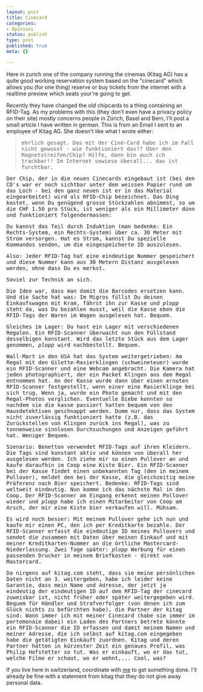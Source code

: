 ```yaml
---
layout: post
title: Cinecard
categories:
- Opinions
status: publish
type: post
published: true
meta: {}

---
```

Here in zurich one of the company running the cinemas (Kitag AG) has a quite good working reservation system based on the "cinecard" which allows you (for one thing) reserve or buy tickets from the internet with a realtime preview which seats your're going to get.

Recently they have changed the old chipcards to a thing containing an RFID-Tag. As my problems with this (they don't even have a privacy policy on their site) mostly concerns people in Z&uuml;rich, Basel and Bern, I'll post a small article I have written in german. This is from an Email I sent to an employee of Kitag AG. She doesn't like what I wrote either:

<tt><font color="blue">
> ehrlich gesagt. Das mit der Cin&eacute;-Card habe ich im Fall nicht gewusst -
> wie funktioniert das?? &Uuml;ber den Magnetstreifen/Chip? Hilfe, dann bin
> auch ich trackbar!! Im Internet sowieso &uuml;berall... das ist furchtbar.
</font>
Der Chip, der in die neuen Cinecards eingebaut ist (bei den CD's war er noch sichtbar unter dem weissen Papier rund um das Loch - bei den ganz neuen ist er in das Material eingearbeitet) wird als RFID-Chip bezeichnet. Das Ding kostet, wenn Du gen&uuml;gend grosse St&uuml;ckzahlen abnimmst, so um die CHF 1.50 pro St&uuml;ck, ist weniger als ein Millimeter d&uuml;nn und funktioniert folgendermassen:

Du kannst das Teil durch Induktion (man bedenke: Ein Rechts-System, ein Rechts-System) &uuml;ber ca. 30 Meter mit Strom versorgen. Hat es Strom, kannst Du spezielle Kommandos senden, um die eingespeicherte ID auszulesen.

Also: Jeder RFID-Tag hat eine eindeutige Nummer gespeichert und diese Nummer kann aus 30 Metern Distanz ausgelesen werden, ohne dass Du es merkst.

Soviel zur Technik an sich.

Die Idee war, dass man damit die Barcodes ersetzen kann. Und die Sache hat was: Im Migros f&uuml;llst Du deinen Einkaufswagen mit Kram, f&auml;hrst ihn zur Kasse und *plopp* steht da, was Du bezahlen musst, weil die Kasse eben die RFID-Tags der Waren im Wagen ausgelesen hat. Bequem.

Gleiches im Lager: Du hast ein Lager mit verschiedenen Regalen. Ein RFID-Scanner &uuml;berwacht nun den F&uuml;llstand desselbigen konstant. Wird das letzte St&uuml;ck aus dem Lager genommen, *plopp* wird nachbestellt. Bequem.

Wall-Mart in den USA hat das System weitergetrieben: Am Regal mit den Gilette-Rasierklingen (schweineteuer) wurde ein RFID-Scanner und eine Webcam angebracht. Die Kamera hat jeden photographiert, der ein Packet Klingen aus dem Regal entnommen hat. An der Kasse wurde dann &uuml;ber einen ernuten RFID-Scanner festgestellt, wenn einer eine Rasierklinge bei sich trug. Wenn ja, wurde ein Photo gemacht und mit den Regal-Photos verglichen. Eventuelle Diebe konnten so nachdem sie die kasse passiert hatten bequem von den Hausdetektiven geschnappt werden. Dumm nur, dass das System nicht zuverl&auml;ssig funktioniert hatte (z.B. das Zur&uuml;ckstellen von Klingen zur&uuml;ck ins Regal), was zu tonnenweise sinnlosen Durchsuchungen und Anzeigen gef&uuml;hrt hat. Weniger Bequem.

Szenario: Benetton verwendet RFID-Tags auf ihren Kleidern. Die Tags sind konstant aktiv und k&ouml;nnen von &uuml;berall her ausgelesen werden. Ich ziehe mir so einen Pullover an und kaufe daraufhin im Coop eine Kiste Bier. Ein RFID-Scanner bei der Kasse findet einen unbekannten Tag (den in meinem Pullover), meldet den bei der Kasse, die gleichzeitig meine Pr&auml;ferenz nach Bier speichert. Bedenke: RFID-Tags sind weltweit eindeutig. Nun komme ich das n&auml;chste Mal in den Coop. Der RFID-Scanner am Eingang erkennt meinen Pollover wieder und *plopp* habe ich einen Mitarbeiter von Coop am Arsch, der mir eine Kiste bier verkaufen will. M&uuml;hsam.

Es wird noch besser: Mit meinem Pullover gehe ich nun und kaufe mir einen PC, den ich per Kreditkarte bezahle. Der RFID-Scanner erfasst die eindeutige ID meines Pullovers und sendet die zusammen mit Daten &uuml;ber meinen Einkauf und mit meiner Kreditkarten-Nummer an die &ouml;rtliche Mastercard-Niederlassung. Zwei Tage sp&auml;ter: *plopp* Werbung f&uuml;r einen passenden Drucker in meinem Briefkasten - direkt von Mastercard.

Da nirgens auf kitag.com steht, dass sie meine pers&ouml;nlichen Daten nicht an 3. weitergeben, habe ich leider keine Garantie, dass mein Name und Adresse, der jetzt ja eindeutig der eindeutigen ID auf dem RFID-Tag der cinecard zuweisbar ist, nicht fr&uuml;her oder sp&auml;ter weitergegeben wird. Bequem f&uuml;r H&auml;ndler und Strafverfolger (von denen ich zum Gl&uuml;ck nichts zu bef&uuml;rchten habe), die Partner der kitag sind: Wann immer ich mit meiner Cinecard (habe sie immer im portemonaie dabei) ein Laden des Partners betrete k&ouml;nnte ein RFID-Scanner die ID erfassen und damit meinem Namen und meiner Adresse, die ich selbst auf kitag.com eingegeben habe die get&auml;tigten Eink&auml;uft zuordnen. Kitag und deren Partner h&auml;tten in k&uuml;rzester Zeit ein genaues Profil, was Philip Hofstetter so tut. Was er einkauft, wo er das tut, welche Filme er schaut, wo er wohnt,... Cool, was?
</tt>

If you live here in switzerland, coordinate with <a href="mailto:cinecard-article@pilif.ch">me</a> to get something done. I'll already be fine with a statement from kitag that they do not give away personal data.

